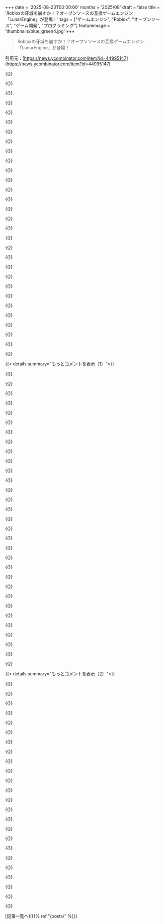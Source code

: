 +++
date = '2025-08-23T00:00:00'
months = '2025/08'
draft = false
title = 'Robloxの牙城を崩すか！？オープンソースの互換ゲームエンジン「LunarEngine」が登場！'
tags = ["ゲームエンジン", "Roblox", "オープンソース", "ゲーム開発", "プログラミング"]
featureimage = 'thumbnails/blue_green4.jpg'
+++

> Robloxの牙城を崩すか！？オープンソースの互換ゲームエンジン「LunarEngine」が登場！

引用元：[https://news.ycombinator.com/item?id=44995147](https://news.ycombinator.com/item?id=44995147)




{{<matomeQuote body="クールだね。Robloxのために作られた、今そこに閉じ込められてるコンテンツって途方もない量あるんだよね。" userName="extraduder_ire" createdAt="2025/08/23 13:12:08" color="">}}




{{<matomeQuote body="あの’Club’コンテンツは全部解放しないとね、マジで。" userName="wernerb" createdAt="2025/08/23 13:22:03" color="">}}




{{<matomeQuote body="頑張ってほしいな、これ本当にいいね。Robloxの法務チームに潰されないことを願うよ。Linuxネイティブクライアントを作るのが有望な使い道かもね。今使われてるSoberは独自開発だし、前のVinegarはLinuxハッカーのせいで潰されちゃったからね。" userName="poly2it" createdAt="2025/08/23 13:20:12" color="#38d3d3">}}




{{<matomeQuote body="＞ Robloxの法務チームに潰されないことを願うよ。Robloxが試みないとは言わないけど、このプロジェクトはかなり合法的に見えるな。合法性をスペクトラムで考えると、VLC Media Player（特許）より上だし、NESエミュレータよりはるか上だよ。Androidよりは下だろうけど、OracleはAndroidを訴えたよね。（免責事項：私は弁護士じゃないよ）" userName="Wowfunhappy" createdAt="2025/08/23 13:33:53" color="#ff5733">}}




{{<matomeQuote body="2つの要因があるね。これはRobloxのAPIをいくつかオープンソースエンジンで再実装しただけに見える。Godotへのトランスレーターとか作った方が理にかなってたかもね。次に、あなたは数百億ドル規模のクマを突っついてるんだよ。もしこのプロジェクトが軌道に乗ったら、Robloxは行動を起こすだろうね。正当かどうかにかかわらず、それはほとんどの小規模プロジェクトを止めるのに十分だよ。あなたが正しくても、何百万ドルも訴訟を戦い続けるお金はないでしょ。実際、これは可愛い概念実証だ。実際の製品と競合することはないよ。もしそうなら、Robloxは72時間で止めさせるだろうね。" userName="999900000999" createdAt="2025/08/23 13:52:12" color="#45d325">}}




{{<matomeQuote body="最高裁判所はOracleに対してAPIは著作権の対象にならないと判決したけど、Robloxは非公式クライアントを使ったって理由で君をBANできるんだ。（Discordみたいにね）" userName="shortrounddev2" createdAt="2025/08/23 17:56:00" color="#ff5733">}}




{{<matomeQuote body="なぜエミュレータよりも法的に疑わしくないと言えるのか気になるな。僕には、Robloxのゲームコードが動く環境を’エミュレート’してるわけだから、NESエミュレータと同じ合法性に見えるよ。もしその直感が正しければ、慎重にやればエミュレータと同じく合法だろうけどね。（僕も弁護士じゃないよ）" userName="kartoffelsaft" createdAt="2025/08/23 14:19:18" color="">}}




{{<matomeQuote body="エミュレータは、作者が著作権のあるソフトウェアを無許可で配布せず、暗号化が関与しない限り、明確に合法だよ。（Nintendoの最近の動きでその辺が少し曖昧になってるけどね）" userName="LocalH" createdAt="2025/08/23 17:49:37" color="#785bff">}}




{{<matomeQuote body="実際、世の中は’力こそ正義’ってのを乗り越えたことないし、これからもそうだろうね。でも良いニュースもあるよ。プロジェクトを止めるのが弁護士ってことだ。昔なら、誰かに雇われて膝を壊されてたからね。" userName="gjsman-1000" createdAt="2025/08/23 13:59:49" color="">}}




{{<matomeQuote body="あらゆる法域でそうなの？主要な判例は何があるの？" userName="pbhjpbhj" createdAt="2025/08/23 18:05:02" color="">}}




{{<matomeQuote body="The Pirate BayやSciHubを見ればわかるけど、インターネットって検閲（法律的、倫理的、その他問わず）を損傷と解釈して、それを回避しちゃうんだよね。" userName="DANmode" createdAt="2025/08/23 19:40:12" color="">}}




{{<matomeQuote body="メソッドを実装する特定のコードが異なれば、誰でも著作権法の下で、Java APIで使われているメソッドと全く同じ機能や仕様を実行する独自のコードを書くのは自由だよ。宣言やメソッドヘッダーの行が同じでも関係ないんだ。<br>エミュレータはゲームやファームウェアのような著作権で保護された素材を扱うことが多いけど、APIは著作権の対象外なんだよね。https://en.m.wikipedia.org/wiki/Google_LLC_v._Oracle_America..." userName="conradev" createdAt="2025/08/23 15:06:15" color="#785bff">}}




{{<matomeQuote body="いや、APIの著作権は有効だと判決が出たけど、Googleによる侵害はフェアユースの範囲内だとされたんだ。これはフリーソフトウェアにとって大きな後退で、Microsoft Windows市場にあまりに大きな影響を与えているWINEへの訴訟の道を開く可能性すらあるよ。" userName="kragen" createdAt="2025/08/24 04:54:37" color="#ff5733">}}




{{<matomeQuote body="エミュレーションが違法な国って、僕は知らないんだけど、君は知ってる？GPが指摘したように、OEMは承認されていない実行を防ぐために著作権と暗号化を使ってるけど、それが全てのシステムに適用されるわけじゃないからね。イギリスやアメリカのような知的財産権やコンピューター不正使用法が最も厳しい国でもエミュレーションは合法なんだから、どこか違法な法域があるとしたら驚きだよ。もし知ってるなら教えてほしいな。" userName="hnlmorg" createdAt="2025/08/23 19:02:34" color="">}}




{{<matomeQuote body="NES自体にはコードが含まれてないんだ。ソフトウェアなしで出荷される、あるいは適切なライセンス（Homebrewなど）の下にあるソフトウェアが付属するNESエミュレータは、明確に合法だよ。君のPCやそれを動かすOSが、ユーザーである君が海賊版ソフトをインストールした途端に本質的に違法になるかい？いや、もちろん違うでしょ。" userName="LocalH" createdAt="2025/08/23 17:47:43" color="#45d325">}}




{{<matomeQuote body="「APIの著作権は有効だと判決が出た」って言ってるけど、いや、それは違うよ。彼らはAPIがOracleのJavaの著作権で保護されているかどうかについては、とても具体的に判断しなかったんだ。<br>彼らは、たとえAPIが保護されていたとしても、Googleの利用はフェアユースの範囲内であると判断したから、基礎となる著作権の問題を決定する必要はなかったんだよ。<br>ここに、判決の冒頭段落全文があるよ。<br>Oracle America, Inc., is the current owner of a copyright in Java SE, a computer program that uses the popular Java computer programming language. Google, without permission, has copied a portion of that program, a portion that enables a programmer to call up prewritten software that, together with the computer’s hardware, will carry out a large number of specific tasks. The lower courts have considered (1) whether Java SE’s owner could copyright the portion that Google copied, and (2) if so, whether Google’s copying nonetheless constituted a “fair use” of that material, thereby freeing Google from copyright liability.  The Federal Circuit held in Oracle’s favor (i.e., that the portion is copyrightable and Google’s copying did not constitute a “fair use”).  In reviewing that decision, we assume, for argument’s sake, that the material was copyrightable.  But we hold that the copying here at issue nonetheless constituted a fair use.  Hence, Google’s copying did not violate the copyright law." userName="dragonwriter" createdAt="2025/08/24 05:18:12" color="#45d325">}}




{{<matomeQuote body="僕が知る限り、日本ではエミュレーションは違法だよ。コンソールの改造もね。<br>追記：もう少し調べてみたんだけど、日本では合法的に購入したゲームのROMをダンプするのも、他のルートで入手するのも法律違反なんだ。だから、日本でゲームを合法的にエミュレートする方法はないんだよ。" userName="Belopolye" createdAt="2025/08/23 20:50:36" color="#ff33a1">}}




{{<matomeQuote body="ファームウェアもマイクロコードもなし？全部完全にハードワイヤードってこと？（本当に質問してるんだ。どんなチップを使ってるかとか、全く知らないんだ。自分で働き始めるまでゲーム機を持つほど裕福じゃなかったからさ。）" userName="pbhjpbhj" createdAt="2025/08/23 18:10:08" color="">}}




{{<matomeQuote body="いや、インターネットのルーティングはそんな風には機能しないよ。JohnはUsenetについて話してたんだ。Usenetのルーティングは確かにそのように機能するけどね。" userName="kragen" createdAt="2025/08/24 04:51:56" color="">}}




{{<matomeQuote body="Robloxの法務部は、プラットフォームにいる子供の捕食者問題よりも、こういう互換エンジンプロジェクトの方が優先順位高いと思ってるよ。" userName="bitwize" createdAt="2025/08/23 16:57:43" color="#785bff">}}




{{<matomeQuote body="訂正ありがとう。勘違いしてたみたいだね。<br>APIが著作権保護されると判決したのは最高裁じゃなくて、連邦巡回区控訴裁だよ。<br>https://www.supremecourt.gov/opinions/20pdf/18-956_d18f.pdf" userName="kragen" createdAt="2025/08/24 06:06:55" color="#ff5c5c">}}




{{<matomeQuote body="オープンソースってのがポイントだよね。<br>オンラインにはPokemonやWorld of Warcraftのクローンがいっぱいあるけど、全部捕まえきれてないみたいだし。" userName="axus" createdAt="2025/08/23 15:35:24" color="#38d3d3">}}




{{<matomeQuote body="VLCはフランス製だから、アメリカのソフトウェア特許法は適用されないんだよね。" userName="RealStickman_" createdAt="2025/08/23 19:10:30" color="">}}




{{<matomeQuote body="実際の海賊行為もあったけど、やがて無くなったよね。" userName="Muromec" createdAt="2025/08/23 22:33:27" color="">}}




{{<matomeQuote body="今のところ、Discordの非公式クライアントを使ってBANされたユーザーはいないみたいだよ。<br>https://vencord.dev/faq/#Will-I-get-banned-for-using-Vencord...?" userName="poly2it" createdAt="2025/08/23 23:38:21" color="#ff33a1">}}




{{<matomeQuote body="その必要はないけど、あまりに成功しすぎたら、いつ潰されてもおかしくないと思っておくべきだね。" userName="lukan" createdAt="2025/08/23 16:12:55" color="">}}




{{<matomeQuote body="連邦巡回区控訴裁の著作権に関する判例は、正直、HNの投稿と大して変わらない拘束力しかないんだよね。<br>もし最高裁まで行って判決が出ていたら別だけど、今回のOracleとGoogleの件は、当事者間での既判力があるだけで、他の裁判には直接的な拘束力はないんだ。" userName="dragonwriter" createdAt="2025/08/24 15:14:53" color="#38d3d3">}}




{{<matomeQuote body="CDやDVDで出てたゲームはどうなの？<br>エミュレーターの中には、ROMを作らずにディスクから直接起動できるやつもあるよね。" userName="MobiusHorizons" createdAt="2025/08/23 23:17:54" color="">}}




{{<matomeQuote body="VLCとかエミュレータが違法じゃないってのは分かってるよ。でも、この記事はもっと際どいラインにある気がするんだよね。ちょっと無理やりだけど、違法って言えなくもないんじゃないかな。" userName="Wowfunhappy" createdAt="2025/08/24 00:44:50" color="">}}




{{<matomeQuote body="今でも古いゲーム機向けの趣味のゲームがROMファイルで公開されてるじゃん？<br>ってことはエミュレータにも合法的な使い道があるわけで、エミュレーション自体が違法ってわけじゃないって、ほとんどの国ではそうなると思うけどな。" userName="fallpeak" createdAt="2025/08/24 01:56:19" color="">}}




{{< details summary="もっとコメントを表示（1）">}}

{{<matomeQuote body="「RobloxからGodotへのトランスレータを作ればよかったのに」って？<br>これはRobloxのゲームをそのまま動かすためのものだよ。変換なんてやったら、ライブで動かすのには向かないし、ごちゃごちゃになって大変なことになると思うよ。" userName="giancarlostoro" createdAt="2025/08/23 19:29:05" color="">}}




{{<matomeQuote body="裁判所って、他の裁判所の意見を結構参考にするんじゃないの？<br>それに将来、Oracleみたいな厄介なやつが、とんでもない特許の主張をしてきて、連邦巡回区裁判所に訴訟を持ち込む可能性もゼロじゃないんじゃないかな？" userName="kragen" createdAt="2025/08/24 18:34:00" color="">}}




{{<matomeQuote body="これってRoblox開発者のローカルテストとかQA能力上がるのかな？<br>俺、LemurをLuneで動かしてJestテストをReact-Luaアプリで実行するのに苦労してたんだよね。<br>RobloxStudio.exeが`--place game.rbxlx --script test_runner.lua --keep-open`みたいな引数を受け取ってくれたら、どれだけ楽になることか。<br>LibreboxでJestテストをローカルCIで動かせたら最高だね！<br>Open Cloud Engine APIも出たけど、やっぱりローカルテストの方が、スクショやスクキャプ記録したり、即座にフィードバック得られたりして、色々メリットあるよ。" userName="westurner" createdAt="2025/08/23 16:16:33" color="#ff5733">}}




{{<matomeQuote body="GitHubリポジトリから開発者の情報が全然見つからないんだけど。<br>Discordサーバーも超変なんだよね。チャンネルに何もなくて、開発者ロール持ってるのってプロジェクト専用のアカウントだけだし。<br>コードは確かに書いてあるから、ただのREADMEじゃないけど、なんか全体的に怪しすぎるんだよなー。" userName="bstsb" createdAt="2025/08/23 17:11:15" color="">}}




{{<matomeQuote body="みんな、情報ありがとう。最初の印象が悪くてごめんね、急いで公開したからさ。<br>Discordサーバーは片付けたよ。<br>GitHubアカウントは、プロジェクト用に新しく作りたかったけど、GitHub ToSでダメだったから、既存アカウントを改名したんだ。<br>開発者ページやリソースハブもちゃんと作るから、安心して。<br>最初のコミットが全ファイルだったって怪しんでる人もいたけど、これは一人で自分のPCで開発してたからなんだ。バージョン管理を知らないわけじゃないよ。<br>これからももっとちゃんと準備してリリースするから、このプロジェクトで凄いことできるって信じてるよ。" userName="dedicateddev" createdAt="2025/08/24 07:53:17" color="#38d3d3">}}




{{<matomeQuote body="「最初のコミットが全ファイルだった」って？<br>それって俺のいつものやり方だよ。公開リポジトリに、昔のコードの履歴とか、APIキーとか焼き付けられたものは載せたくないもんね。<br>そんなことが怪しいなんて、全然思わなかったよ。謝る必要なんてないのに！" userName="jbaber" createdAt="2025/08/24 11:36:48" color="">}}




{{<matomeQuote body="アカウントの件なんだけど、GitHubに組織アカウントってのがあって、プロジェクトをまとめて管理できるんだよ。<br>今のアカウントを組織に変えることもできるから、これ使ってみたらどうかな？<br>https://github.com/settings/organizations" userName="poly2it" createdAt="2025/08/24 09:25:43" color="#ff5c5c">}}




{{<matomeQuote body="マジかよ、なんで俺はそれに気づかなかったんだ！<br>みんな、俺たちまだ学んでる途中だね。<br>次のステップとして、絶対それやるよ。" userName="dedicateddev" createdAt="2025/08/24 09:44:11" color="">}}




{{<matomeQuote body="Robloxが810億ドルの大企業だから、開発者たちは訴訟を恐れて身元を隠してるのかもね。それが一番マシな解釈かな。" userName="mattigames" createdAt="2025/08/23 19:35:59" color="#45d325">}}




{{<matomeQuote body="でさ、このエンジンでRobuxは使えるの？使えないならやめとくわ。結局Robuxが問題の中心なんだろ？エンジン自体に特別な魅力はないしな。" userName="glitchc" createdAt="2025/08/23 13:13:40" color="">}}




{{<matomeQuote body="多くの開発者は若い頃にRobloxのツールを覚えてスキルを磨いたけど、そのスキルって他のエンジンじゃ活かせないことが多いんだよな。Unityでゼロから始めるか、Robloxで友達や名声と共に続けるかの二択になっちゃう。だから、API互換の代替エンジンが今まで現れなかったのが不思議だよ。" userName="a2128" createdAt="2025/08/23 13:59:50" color="#ff5733">}}




{{<matomeQuote body="ひょっとしたら、開発者がRobloxのゲームを単体でリリースして、プラットフォームの縛りから解放されるのが目的なのかもね。でも、そのゲームにファンがついてきてくれるかは、また別の話だけどさ。" userName="andybak" createdAt="2025/08/23 13:19:38" color="#ff5733">}}




{{<matomeQuote body="Robloxのゲームをアーカイブするのに使えるのかな？俺はRobloxプレイヤーじゃないからよくわかんないけどさ。" userName="burgerrito" createdAt="2025/08/24 04:30:24" color="">}}




{{<matomeQuote body="俺はRoblox使ったことないし嫌いだけど、聞いた話だとRobloxの制作ツールって実は結構優秀らしいぞ。" userName="Wowfunhappy" createdAt="2025/08/23 13:26:55" color="">}}




{{<matomeQuote body="俺の子供がRobloxの編集に夢中なんだけど、UnityやUnrealのプロ開発者として言わせてもらうと、Robloxのエディターとエンジンって本当に優秀だよ。子供たちは派手なグラフィックじゃなくて、友達と繋がって色んなゲームをすぐ遊んで走り回れることを重視してるんだ。" userName="jay_kyburz" createdAt="2025/08/23 21:23:36" color="#785bff">}}




{{<matomeQuote body="Libreboxは現在デモ段階で、Roblox APIのごく一部しか実装してないよ。これは単なるデモだって言っとくべきだね。特にサーバーやネットワーク機能とか、未実装のAPIが山ほどあるからさ。" userName="koshergweilo" createdAt="2025/08/23 15:39:21" color="#ff5c5c">}}




{{<matomeQuote body="もし俺が開発者だったら、まずはサーバーとネットワークから着手するな。後から実装しようとするとマジで大変だからさ。" userName="jay_kyburz" createdAt="2025/08/23 21:13:47" color="#ff5c5c">}}




{{<matomeQuote body="クライアント優先なのはレプリケーションのためなんだ。<br>強力なクライアントがあれば、レプリケーションが楽になるし、Libreboxを初期段階でも実用的にできるってわけ。<br>君のクライアント-サーバーモデルもぜひ見てみたいね！<br>もしかしたら、もっと効率的な方法があるかもしれないし。" userName="dedicateddev" createdAt="2025/08/24 08:23:45" color="">}}




{{<matomeQuote body="クライアントをサーバーなしで開発しても、その機能が良いかどうかなんてわからないよ。<br>ゲームはデフォルトでサーバー上で動くべきで、クライアントはサーバーで起きていることの「ビュー」でしかないんだ。<br>開発を楽にするなら、アプリは完全に機能するサーバーとクライアントを兼ねた単一アプリケーションにするといい。<br>シングルプレイヤーでも、ゲームはローカルサーバーで動き、そこに単一のクライアントが接続する形ね。<br>サーバーとクライアント間の通信パイプラインを中心に全てを構築して、遅延やパケットロスを簡単に調整できるようにすることを強くおすすめするよ。" userName="jay_kyburz" createdAt="2025/08/24 22:14:08" color="#785bff">}}




{{<matomeQuote body="確かに、その考え方はすごく理にかなってるね！<br>開発者のモチベーションにもめちゃくちゃ良いじゃん。<br>オフラインクライアントがあれば、進捗がすぐにわかるから、このデカいプロジェクトも続けられるって証明できるね。<br>頑張って！" userName="gus_tpm" createdAt="2025/08/24 10:44:56" color="">}}




{{<matomeQuote body="レプリケーションって言ってるのは、クライアントからサーバーへのデータの複製のことね。<br>機能の複製じゃないよ。" userName="dedicateddev" createdAt="2025/08/26 23:16:16" color="">}}




{{<matomeQuote body="Librebox開発者さんに聞きたいんだけど、なんでRobloxのBloxburgみたいな特定の良いゲームをUnityとかでもっと実用的に作り直したり、アーカイブされちゃったNexus Battlesみたいな既存の無料Robloxゲームのリメイクに取り組んだりするんじゃなくて、このプロジェクトに取り組むことにしたの？<br>個人的な決断の理由が知りたいな。GitHubプロジェクトに追加される機能とか、他のゲームエンジンとの比較とかじゃなくてさ。" userName="doctorpangloss" createdAt="2025/08/23 15:34:03" color="#45d325">}}




{{<matomeQuote body="これはマジで最高だね！<br>Robloxのゲームを保存するのにめちゃくちゃ役立つツールじゃん。<br>Flashゲームみたいにならずに、プラットフォーム上のたくさんのクリエイティブでオリジナルな作品をちゃんと残すために使われるといいな。" userName="ktallett" createdAt="2025/08/23 13:32:59" color="">}}




{{<matomeQuote body="Flashゲームの保存って、Flashpoint[1]がかなり頑張ってくれたんじゃない？<br>フルダウンロードが1.68TBもあるし、当時見てたゲームはほとんどそこにあるはずだよ。<br>[1]https://flashpointarchive.org/" userName="Dilettante_" createdAt="2025/08/23 14:17:26" color="">}}




{{<matomeQuote body="Robloxの保存は、2016年くらいからもうほとんど解決済みの問題だよ。<br>クライアントにはネットワークサーバーが内蔵されてて、みんな友達とサーバーで遊べるランチャーをたくさん作ってるんだ。<br>情報はDiscordのコミュニティに閉じこもってるけど、Novetusみたいないいプロジェクトもあるよ。" userName="unleaded" createdAt="2025/08/23 15:03:16" color="#ff33a1">}}




{{<matomeQuote body="情報サンキュー。<br>正直、このLibreboxプロジェクト、なんか怪しいんだよね。<br>作者さん、バージョン管理使ったことないっぽい？<br>全部ワンコミット[1]だし、GitHubのWeb UIで変更してるみたいだし。<br>うまくいくといいけど、数ヶ月で放置されても全然驚かないわ。<br>[1]https://github.com/librebox-devs/librebox-demo/commit/e70ea3..." userName="jhatemyjob" createdAt="2025/08/23 16:08:52" color="#45d325">}}




{{<matomeQuote body="ハハ、教えてくれてありがとう！<br>今思えば、ちょっとおかしかったかもね。<br>VS Codeで一人で開発してて、デモと一緒にリリース時に全部コミットしちゃったんだ。<br>今後はもちろんバージョン管理を使うよ。練習中だしね。<br>Web UIは言語変更とかデモ画像追加のためにサッと使っただけだよ。<br>これが実際の製品とどう関係するのかは正直分かんないけどね。" userName="dedicateddev" createdAt="2025/08/24 08:28:57" color="#ff33a1">}}




{{<matomeQuote body="それってポーカーで言う「テル」だよ。君が未経験だって言ってるようなもんだ、ただそれだけだlol。誰だってどこかでスタートを切るし、もしかしたらこれがめちゃくちゃデカくなる可能性だってある。頼まれてないけどアドバイス：GitHub web UIを使うのはすぐやめな。遅くなるだけだよ。VS CodeにはGit統合機能があるから、学習コストはかかるけどそれだけの価値はある。思い切ってGitコマンドラインインターフェースを直接使うのが一番だよ。長い目で見れば得だから。でも、最初はちょっと大変だってのはわかる。VS CodeにしろGit CLIにしろ、とにかくGitHub web UIから離れるんだ。信じてくれ。俺も高校時代の古いプロジェクトを見ると、バージョン管理しなかったことを深く後悔してる。失われた情報が多すぎるんだ。" userName="jhatemyjob" createdAt="2025/08/25 21:00:16" color="">}}




{{<matomeQuote body="しまった、偉そうに聞こえちゃったな。今さら変えられないけど、もしCLIが難しすぎるならVS CodeのGit統合を使ってくれよ！" userName="jhatemyjob" createdAt="2025/08/26 18:36:29" color="">}}




{{<matomeQuote body="これマジで懐かしいな！俺も若い頃、C#でRobloxのクローン作ったんだよ。Luaのスクリプトエンジン部分も入れて。Player199の管理者コマンドとかも移植した気がするな。いい思い出だぜ。" userName="madjam002" createdAt="2025/08/24 14:14:27" color="">}}

{{</details>}}




{{< details summary="もっとコメントを表示（2）">}}

{{<matomeQuote body="今のプログラマーって、ほとんどRobloxプログラマーなんじゃない？ってちょっと思うんだけど。" userName="kragen" createdAt="2025/08/24 04:57:51" color="">}}




{{<matomeQuote body="いや、そうじゃないけど、初めての言語がLuaで、昔から第一級関数とか継承よりもコンポジションに慣れ親しんだプログラマーはめちゃくちゃ多いのは事実だよ。" userName="whizzter" createdAt="2025/08/24 06:03:57" color="">}}




{{<matomeQuote body="Luaでも継承はできるぞ。http://lua-users.org/wiki/InheritanceTutorialだと`setmetatable(new_class, {__index = base_class})`って感じでね。`__index`はテーブルにもなれるから。Robloxでどれくらい使われてるかは知らないけどね。" userName="kragen" createdAt="2025/08/24 06:33:43" color="">}}




{{<matomeQuote body="＞:WaitForChild()がない<br>それって良いことだよね…？" userName="paweladamczuk" createdAt="2025/08/23 18:59:28" color="">}}




{{<matomeQuote body="世界の終わりってわけじゃないし、ちょっとした便利機能だよ。ビジーウェイトよりはマシだし。オブジェクトを操作したいけど、コード実行前に存在するか保証されてない場合って結構あるだろ？そういう時は`while not parentObj:FindFirstChild(”childObj name”) do wait() end`みたいな感じで似た機能が使えるしね。`wait()`はだいたい1/30秒以上かかるから、もっと正確にしたいならHeartbeatで回すのがいいよ。" userName="DistractionRect" createdAt="2025/08/23 19:13:30" color="">}}




{{<matomeQuote body="「人気のある子供向けゲームRobloxが、プラットフォーム上での児童捕食者の疑惑で圧力を受けている」っていうMSNBCの記事を読んだんだけどさ：https://www.google.com/amp/s/www.msnbc.com/msnbc/amp/shows/t...<br>あんたのコメントが前の人のジョークを深掘りしてるのかと思って注意深く読んだんだけど、残念ながら違ったね。" userName="forkerenok" createdAt="2025/08/23 19:22:58" color="">}}




{{<matomeQuote body="あー、うん。完全にジョーク見逃してたわ。Robloxプラットフォームがこうなっちゃったことも、そのネタに乗り損ねたことも、どっちも残念だな。" userName="DistractionRect" createdAt="2025/08/23 20:51:17" color="">}}




{{<matomeQuote body="プログラミングのジョークって難しいよな。俺が学生の頃、「killAllChildren」関数を作ってたって母親に言ったら、めっちゃ驚かれたんだよね。" userName="gus_tpm" createdAt="2025/08/24 10:50:06" color="">}}




{{<matomeQuote body="Minecraftに対するMine Testみたいに、Robloxのクローンを期待していいのかな？" userName="tomjuggler" createdAt="2025/08/24 10:09:01" color="">}}




{{<matomeQuote body="くそっ、HNで大声で話したくなるくらい興奮してるのは、Robloxの子供の安全対策にマジで腹が立ってるからだよ！DiscordでもみんなRoblox嫌いって言ってたし、俺たちはなんとかしないといけない。Robloxは子供の安全なんてこれっぽっちも考えてないからね！<br>RobloxをMinecraftみたいだけどブロックっぽくないオープンワールドって考えてたんだ。オープンソースのLunarEngineにはめちゃくちゃ期待してる！安全性のためにもこのジャンルでオープンソースが成功してほしいから、俺も製品を作って無料でホストしたり、Jupyter Python Notebookのスクリプトを作ってゲームを実行できるようにしたりするつもりだよ。Luanti（Minetest）みたいにね。" userName="Imustaskforhelp" createdAt="2025/08/23 20:05:35" color="#45d325">}}




{{<matomeQuote body="ごめん、俺の勘違いだったわ。プロジェクトちゃんと見てなかったし、タイトルも誤解を招いたかも。Robloxの完全な対抗馬だと思ってたけど、Reimplementationプロジェクトみたいだね。新しいアプローチを期待してたから、ちょっと残念。プロとして未熟だったし、俺の意見は間違ってたよ。でもさ、間違いを指摘しただけでキャンセルしないでくれよな（冗談だけど）" userName="Imustaskforhelp" createdAt="2025/08/25 18:33:58" color="">}}




{{<matomeQuote body="これ、すごくいいリポジトリだね。" userName="difirant" createdAt="2025/08/23 20:18:12" color="">}}




{{<matomeQuote body="今のRobloxの騒動って、90年代に逮捕された児童性犯罪者のほとんどがAOLを使ってた時とすごく似てるよな。当時AOLは広告費で「オンラインサービス」とか曖昧に報道されてたけど、5歳の子供がIRCなんか使わないってことだよ。" userName="daft_pink" createdAt="2025/08/23 17:32:48" color="#38d3d3">}}




{{<matomeQuote body="これはオープンソースのプログラミングプロジェクトの話だよ。" userName="sejje" createdAt="2025/08/23 17:47:48" color="">}}




{{<matomeQuote body="Robloxが児童の安全問題で今週すごく注目されてるけど、そんな時にオープンソースのRobloxがリリースされるって偶然なのかな？この数年で、Robloxについて今週ほど多く耳にしたことはないよ。" userName="daft_pink" createdAt="2025/08/23 23:45:34" color="#38d3d3">}}




{{<matomeQuote body="もしコピーレフトライセンスを使ってないなら、プロジェクト名をOpenBoxに改名すべきだよ。Libreじゃないもん。" userName="533474" createdAt="2025/08/23 15:39:20" color="">}}




{{<matomeQuote body="「Libre」は「自由」を意味するよ。MITライセンスはCopyleftよりずっと自由度が高いんだ。" userName="LtdJorge" createdAt="2025/08/23 15:59:47" color="#785bff">}}




{{<matomeQuote body="MITライセンスがCopyleftより自由度が高いかは議論の余地があるね、なぜなら自由を失いやすいから。でも、「free」とか「libre」って言葉がCopyleftに限定されないってのは正しいよ。" userName="F3nd0" createdAt="2025/08/23 19:54:04" color="#785bff">}}




{{<matomeQuote body="フランス語ネイティブだけど、「Libre」は「自由」の意味で、「無料」の意味じゃないよ。" userName="ekzy" createdAt="2025/08/23 19:13:29" color="#45d325">}}




{{<matomeQuote body="きっと彼らは「Libre」が通常Copyleft、つまりGPL、AGPL、MPLライセンスみたいなものを指してると言ってるんだと思うよ。それは変更を公開することを義務付ける場合もある。例えばLibreOfficeはMozilla Public Licenseで、LGPLみたいな弱いCopyleftだね。" userName="tombert" createdAt="2025/08/23 18:19:02" color="#ff33a1">}}




{{<matomeQuote body="それって単なるバカげたゲートキーピングだよ。例えばLibreSSLは許諾型のライセンスで、2014年からあるしね。" userName="danieldk" createdAt="2025/08/23 18:26:36" color="#785bff">}}




{{<matomeQuote body="まあ、そうだよね。名前に関する屁理屈はバカバカしくなることもあるし。" userName="tombert" createdAt="2025/08/23 18:35:45" color="">}}




{{<matomeQuote body="つまり、「Libre」って言葉を名前に使うのは「Libre」じゃないってこと？" userName="dedicateddev" createdAt="2025/08/24 07:55:40" color="">}}

{{</details>}}



[記事一覧へ]({{% ref "/posts/" %}})
